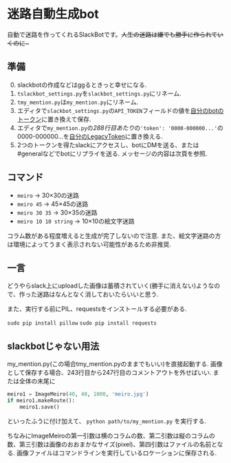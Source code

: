 # 迷路自動生成bot
自動で迷路を作ってくれるSlackBotです。~~人生の迷路は嫌でも勝手に作られていくのに~~~

## 準備
0. slackbotの作成などはggるときっと幸せになる.
1. `tslackbot_settings.py`を`slackbot_settings.py`にリネーム.
2. `tmy_mention.py`は`my_mention.py`にリネーム.
3. エディタで`slackbot_settings.py`の`API_TOKEN`フィールドの値を[自分のbotのトークン](https://api.slack.com/tokens)に置き換えて保存.
4. エディタで`my_mention.py`の*288行目あたり*の`'token': '0000-000000...'`の0000-000000...を[自分のLegacyToken](https://api.slack.com/custom-integrations/legacy-tokens)に置き換える.
5. 2つのトークンを得たslackにアクセスし、botにDMを送る、または#generalなどでbotにリプライを送る. メッセージの内容は次頁を参照.

## コマンド
 - `meiro` -> 30×30の迷路
 - `meiro 45` -> 45×45の迷路
 - `meiro 30 35` -> 30×35の迷路
 - `meiro 10 10 string` -> 10×10の絵文字迷路

コラム数がある程度増えると生成が完了しないので注意.
また、絵文字迷路の方は環境によってうまく表示されない可能性があるため非推奨.

## 一言
どうやらslack上にuploadした画像は蓄積されていく(勝手に消えない)ようなので、作った迷路はなんとなく消しておいたらいいと思う. 

また、実行する前にPIL、requestsをインストールする必要がある.

 `sudo pip install pillow`
 `sudo pip install requests`

## slackbotじゃない用法
my_mention.py(この場合tmy_mention.pyのままでもいい)を直接起動する. 画像として保存する場合、243行目から247行目のコメントアウトを外せばいい.
または全体の末尾に
```python
meiro1 = ImageMeiro(40, 40, 1000, 'meiro.jpg')
if meiro1.makeRoute():
	meiro1.save()
```
といったふうに付け加えて、
`python path/to/my_mention.py`
を実行する.

ちなみにImageMeiroの第一引数は横のコラムの数、第二引数は縦のコラムの数、第三引数は画像のおおまかなサイズ(pixel)、第四引数はファイルの名前となる. 画像ファイルはコマンドラインを実行しているロケーションに保存される.